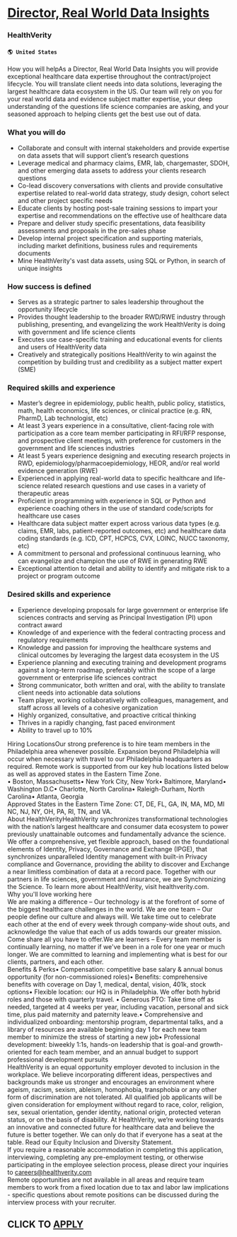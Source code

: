 # [Director, Real World Data Insights](https://www.remotewlb.com/apply/director-real-world-data-insights)  
### HealthVerity  
#### `🌎 United States`  
How you will helpAs a Director, Real World Data Insights you will provide exceptional healthcare data expertise throughout the contract/project lifecycle. You will translate client needs into data solutions, leveraging the largest healthcare data ecosystem in the US. Our team will rely on you for your real world data and evidence subject matter expertise, your deep understanding of the questions life science companies are asking, and your seasoned approach to helping clients get the best use out of data.

### What you will do

  * Collaborate and consult with internal stakeholders and provide expertise on data assets that will support client’s research questions
  * Leverage medical and pharmacy claims, EMR, lab, chargemaster, SDOH, and other emerging data assets to address your clients research questions
  * Co-lead discovery conversations with clients and provide consultative expertise related to real-world data strategy, study design, cohort select and other project specific needs
  * Educate clients by hosting post-sale training sessions to impart your expertise and recommendations on the effective use of healthcare data
  * Prepare and deliver study specific presentations, data feasibility assessments and proposals in the pre-sales phase
  * Develop internal project specification and supporting materials, including market definitions, business rules and requirements documents
  * Mine HealthVerity's vast data assets, using SQL or Python, in search of unique insights

### How success is defined

  * Serves as a strategic partner to sales leadership throughout the opportunity lifecycle
  * Provides thought leadership to the broader RWD/RWE industry through publishing, presenting, and evangelizing the work HealthVerity is doing with government and life science clients
  * Executes use case-specific training and educational events for clients and users of HealthVerity data
  * Creatively and strategically positions HealthVerity to win against the competition by building trust and credibility as a subject matter expert (SME)

### Required skills and experience

  * Master’s degree in epidemiology, public health, public policy, statistics, math, health economics, life sciences, or clinical practice (e.g. RN, PharmD, Lab technologist, etc)
  * At least 3 years experience in a consultative, client-facing role with participation as a core team member participating in RFI/RFP response, and prospective client meetings, with preference for customers in the government and life sciences industries 
  * At least 5 years experience designing and executing research projects in RWD, epidemiology/pharmacoepidemiology, HEOR, and/or real world evidence generation (RWE)
  * Experienced in applying real-world data to specific healthcare and life-science related research questions and use cases in a variety of therapeutic areas
  * Proficient in programming with experience in SQL or Python and experience coaching others in the use of standard code/scripts for healthcare use cases 
  * Healthcare data subject matter expert across various data types (e.g. claims, EMR, labs, patient-reported outcomes, etc) and healthcare data coding standards (e.g. ICD, CPT, HCPCS, CVX, LOINC, NUCC taxonomy, etc)
  * A commitment to personal and professional continuous learning, who can evangelize and champion the use of RWE in generating RWE
  * Exceptional attention to detail and ability to identify and mitigate risk to a project or program outcome

### Desired skills and experience

  * Experience developing proposals for large government or enterprise life sciences contracts and serving as Principal Investigation (PI) upon contract award
  * Knowledge of and experience with the federal contracting process and regulatory requirements
  * Knowledge and passion for improving the healthcare systems and clinical outcomes by leveraging the largest data ecosystem in the US
  * Experience planning and executing training and development programs against a long-term roadmap, preferably within the scope of a large government or enterprise life sciences contract
  * Strong communicator, both written and oral, with the ability to translate client needs into actionable data solutions
  * Team player, working collaboratively with colleagues, management, and staff across all levels of a cohesive organization
  * Highly organized, consultative, and proactive critical thinking
  * Thrives in a rapidly changing, fast paced environment
  * Ability to travel up to 10%

  
  
  
Hiring LocationsOur strong preference is to hire team members in the Philadelphia area whenever possible. Expansion beyond Philadelphia will occur when necessary with travel to our Philadelphia headquarters as required. Remote work is supported from our key hub locations listed below as well as approved states in the Eastern Time Zone.  
• Boston, Massachusetts• New York City, New York• Baltimore, Maryland• Washington D.C• Charlotte, North Carolina• Raleigh-Durham, North Carolina• Atlanta, Georgia  
Approved States in the Eastern Time Zone: CT, DE, FL, GA, IN, MA, MD, MI NC, NJ, NY, OH, PA, RI, TN, and VA.  
About HealthVerityHealthVerity synchronizes transformational technologies with the nation’s largest healthcare and consumer data ecosystem to power previously unattainable outcomes and fundamentally advance the science. We offer a comprehensive, yet flexible approach, based on the foundational elements of Identity, Privacy, Governance and Exchange (IPGE), that synchronizes unparalleled Identity management with built-in Privacy compliance and Governance, providing the ability to discover and Exchange a near limitless combination of data at a record pace. Together with our partners in life sciences, government and insurance, we are Synchronizing the Science. To learn more about HealthVerity, visit healthverity.com.  
Why you'll love working here  
We are making a difference – Our technology is at the forefront of some of the biggest healthcare challenges in the world. We are one team – Our people define our culture and always will. We take time out to celebrate each other at the end of every week through company-wide shout outs, and acknowledge the value that each of us adds towards our greater mission. Come share all you have to offer.We are learners – Every team member is continually learning, no matter if we've been in a role for one year or much longer. We are committed to learning and implementing what is best for our clients, partners, and each other.  
Benefits & Perks• Compensation: competitive base salary & annual bonus opportunity (for non-commissioned roles)• Benefits: comprehensive benefits with coverage on Day 1, medical, dental, vision, 401k, stock options• Flexible location: our HQ is in Philadelphia. We offer both hybrid roles and those with quarterly travel. • Generous PTO: Take time off as needed, targeted at 4 weeks per year, including vacation, personal and sick time, plus paid maternity and paternity leave.• Comprehensive and individualized onboarding: mentorship program, departmental talks, and a library of resources are available beginning day 1 for each new team member to minimize the stress of starting a new job• Professional development: biweekly 1:1s, hands-on leadership that is goal-and growth-oriented for each team member, and an annual budget to support professional development pursuits  
HealthVerity is an equal opportunity employer devoted to inclusion in the workplace. We believe incorporating different ideas, perspectives and backgrounds make us stronger and encourages an environment where ageism, racism, sexism, ableism, homophobia, transphobia or any other form of discrimination are not tolerated. All qualified job applicants will be given consideration for employment without regard to race, color, religion, sex, sexual orientation, gender identity, national origin, protected veteran status, or on the basis of disability. At HealthVerity, we’re working towards an innovative and connected future for healthcare data and believe the future is better together. We can only do that if everyone has a seat at the table. Read our Equity Inclusion and Diversity Statement.  
If you require a reasonable accommodation in completing this application, interviewing, completing any pre-employment testing, or otherwise participating in the employee selection process, please direct your inquiries to careers@healthverity.com  
Remote opportunities are not available in all areas and require team members to work from a fixed location due to tax and labor law implications - specific questions about remote positions can be discussed during the interview process with your recruiter.  
## CLICK TO [APPLY](https://www.remotewlb.com/apply/director-real-world-data-insights)

